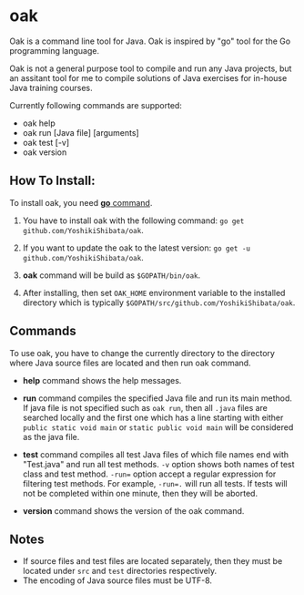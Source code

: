 # oak
Oak is a command line tool for Java. Oak is inspired by "go" tool for the Go programming language.

Oak is not a general purpose tool to compile and run any Java projects, but an assitant tool for me to compile solutions of Java exercises for in-house Java training courses.

Currently following commands are supported:

* oak help 
* oak run [Java file] [arguments]
* oak test [-v]
* oak version

##  **How To Install:**

To install oak, you need [**go** command](https://golang.org/). 

1. You have to install oak with the following command:
`go get github.com/YoshikiShibata/oak`. 

2. If you want to update the oak to the latest version:
`go get -u github.com/YoshikiShibata/oak`.

3. **oak** command will be build as `$GOPATH/bin/oak`.

4. After installing, then set `OAK_HOME` environment variable to the installed directory which is typically `$GOPATH/src/github.com/YoshikiShibata/oak`.

## **Commands**

To use oak, you have to change the currently directory to the directory where Java source files are located and then run oak command.

* **help** command shows the help messages.

* **run** command compiles the specified Java file and run its main method. If java file is not specified such as `oak run`, then all `.java` files are searched locally and the first one which has a line starting with either `public static void main` or `static public void main` will be considered as the java file.

* **test** command compiles all test Java files of which file names end with "Test.java" and run all test methods.
`-v` option shows both names of test class and test method. `-run=` option accept a regular expression for filtering test methods. For example, `-run=.` will run all tests.
If tests will not be completed within one minute, then they will be aborted.

* **version** command shows the version of the oak command.

## **Notes**

* If source files and test files are located separately, then they must be located under `src` and `test` directories respectively.  
* The encoding of Java source files must be UTF-8.
